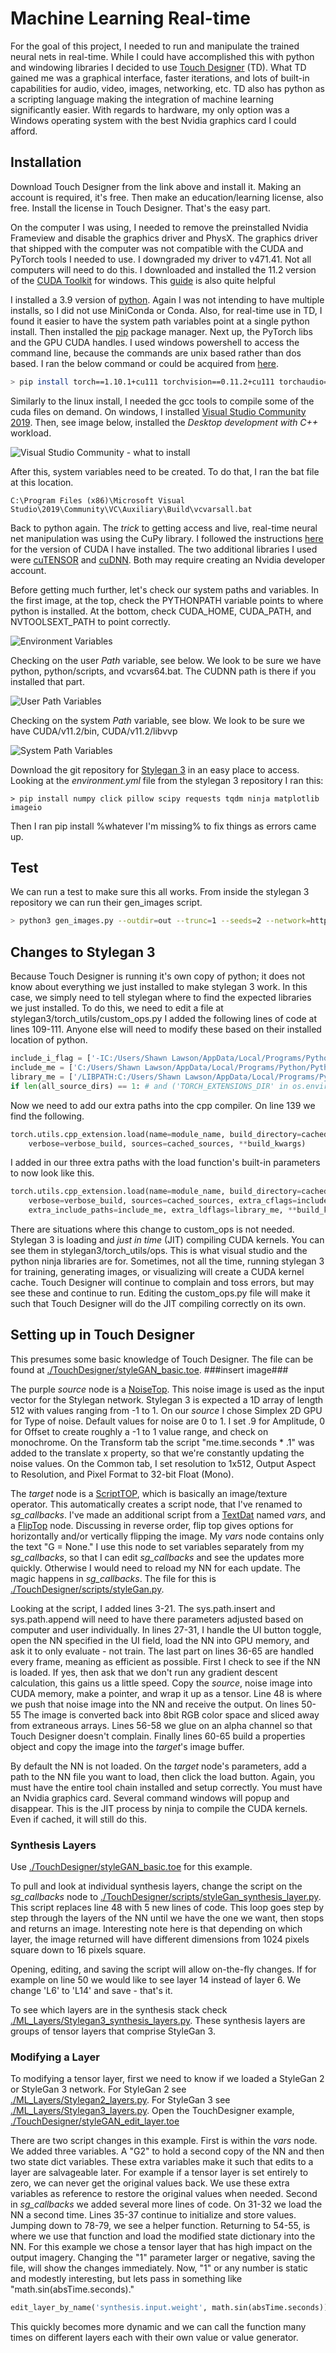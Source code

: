 # Machine Learning Real-time

For the goal of this project, I needed to run and manipulate the trained neural nets in real-time. While I could have accomplished this with python and windowing libraries I decided to use [Touch Designer](https://derivative.ca) (TD). What TD gained me was a graphical interface, faster iterations, and lots of built-in capabilities for audio, video, images, networking, etc. TD also has python as a scripting language making the integration of machine learning significantly easier. With regards to hardware, my only option was a Windows operating system with the best Nvidia graphics card I could afford.

## Installation

Download Touch Designer from the link above and install it. Making an account is required, it's free. Then make an education/learning license, also free. Install the license in Touch Designer. That's the easy part. 

On the computer I was using, I needed to remove the preinstalled Nvidia Frameview and disable the graphics driver and PhysX. The graphics driver that shipped with the computer was not compatible with the CUDA and PyTorch tools I needed to use. I downgraded my driver to v471.41. Not all computers will need to do this. I downloaded and installed the 11.2 version of the [CUDA Toolkit](https://developer.nvidia.com/cuda-11.2.0-download-archive) for windows. This [guide](https://docs.nvidia.com/cuda/archive/11.2.0/cuda-installation-guide-microsoft-windows/index.html) is also quite helpful

I installed a 3.9 version of [python](https://www.python.org/downloads/release/python-3913/). Again I was not intending to have multiple installs, so I did not use MiniConda or Conda. Also, for real-time use in TD, I found it easier to have the system path variables point at a single python install. Then installed the [pip](https://pip.pypa.io/en/stable/installation/) package manager. Next up, the PyTorch libs and the GPU CUDA handles. I used windows powershell to access the command line, because the commands are unix based rather than dos based. I ran the below command or could be acquired from [here](https://pytorch.org/get-started/locally/).
```bash
> pip install torch==1.10.1+cu111 torchvision==0.11.2+cu111 torchaudio==0.10.1 -f https://download.pytorch.org/whl/torch_stable.html
```

Similarly to the linux install, I needed the gcc tools to compile some of the cuda files on demand. On windows, I installed [Visual Studio Community 2019](https://visualstudio.microsoft.com/vs/community/). Then, see image below, installed the _Desktop development with C++_ workload.

![Visual Studio Community - what to install](./Images/msvc.png)

After this, system variables need to be created. To do that, I ran the bat file at this location.
```
C:\Program Files (x86)\Microsoft Visual Studio\2019\Community\VC\Auxiliary\Build\vcvarsall.bat
```

Back to python again. The _trick_ to getting access and live, real-time neural net manipulation was using the CuPy library. I followed the instructions [here](https://docs.cupy.dev/en/stable/install.html) for the version of CUDA I have installed. The two additional libraries I used were [cuTENSOR](https://developer.nvidia.com/cutensor) and [cuDNN](https://docs.nvidia.com/deeplearning/cudnn/install-guide/index.html). Both may require creating an Nvidia developer account.

Before getting much further, let's check our system paths and variables. In the first image, at the top, check the PYTHONPATH variable points to where python is installed. At the bottom, check CUDA_HOME, CUDA_PATH, and NVTOOLSEXT_PATH to point correctly.

![Environment Variables](./Images/paths01.png)

Checking on the user _Path_ variable, see below. We look to be sure we have python, python/scripts, and vcvars64.bat. The CUDNN path is there if you installed that part.

![User Path Variables](./Images/paths02.png)

Checking on the system _Path_ variable, see blow. We look to be sure we have CUDA/v11.2/bin, CUDA/v11.2/libvvp

![System Path Variables](./Images/paths03.png)

Download the git repository for [Stylegan 3](https://github.com/NVlabs/stylegan3) in an easy place to access. Looking at the _environment.yml_ file from the stylegan 3 repository I ran this:
```
> pip install numpy click pillow scipy requests tqdm ninja matplotlib imageio
```
Then I ran pip install %whatever I'm missing% to fix things as errors came up.

## Test

We can run a test to make sure this all works. From inside the stylegan 3 repository we can run their gen_images script.
```bash
> python3 gen_images.py --outdir=out --trunc=1 --seeds=2 --network=https://api.ngc.nvidia.com/v2/models/nvidia/research/stylegan3/versions/1/files/stylegan3-r-afhqv2-512x512.pkl
```

## Changes to Stylegan 3

Because Touch Designer is running it's own copy of python; it does not know about everything we just installed to make stylegan 3 work. In this case, we simply need to tell stylegan where to find the expected libraries we just installed. To do this, we need to edit a file at stylegan3/torch\_utils/custom\_ops.py  I added the following lines of code at lines 109-111. Anyone else will need to modify these based on their installed location of python.
```python
include_i_flag = ['-IC:/Users/Shawn Lawson/AppData/Local/Programs/Python/Python39/include']
include_me = ['C:/Users/Shawn Lawson/AppData/Local/Programs/Python/Python39/include']
library_me = ['/LIBPATH:C:/Users/Shawn Lawson/AppData/Local/Programs/Python/Python39/libs']
if len(all_source_dirs) == 1: # and ('TORCH_EXTENSIONS_DIR' in os.environ):
```

Now we need to add our extra paths into the cpp compiler. On line 139 we find the following. 

```python
torch.utils.cpp_extension.load(name=module_name, build_directory=cached_build_dir,
    verbose=verbose_build, sources=cached_sources, **build_kwargs)
```

I added in our three extra paths with the load function's built-in parameters to now look like this.

```python
torch.utils.cpp_extension.load(name=module_name, build_directory=cached_build_dir,
    verbose=verbose_build, sources=cached_sources, extra_cflags=include_i_flag, 
    extra_include_paths=include_me, extra_ldflags=library_me, **build_kwargs)
```

There are situations where this change to custom\_ops is not needed. Stylegan 3 is loading and _just in time_ (JIT) compiling CUDA kernels. You can see them in stylegan3/torch\_utils/ops. This is what visual studio and the python ninja libraries are for. Sometimes, not all the time, running stylegan 3 for training, generating images, or visualizing will create a CUDA kernel cache. Touch Designer will continue to complain and toss errors, but may see these and continue to run. Editing the custom\_ops.py file will make it such that Touch Designer will do the JIT compiling correctly on its own.

## Setting up in Touch Designer

This presumes some basic knowledge of Touch Designer. The file can be found at [./TouchDesigner/styleGAN_basic.toe](./TouchDesigner/styleGAN_basic.toe). ###insert image###

The purple _source_ node is a [NoiseTop](https://docs.derivative.ca/Noise_TOP). This noise image is used as the input vector for the Stylegan network. Stylegan 3 is expected a 1D array of length 512 with values ranging from -1 to 1. On our _source_ I chose Simplex 2D GPU for Type of noise. Default values for noise are 0 to 1. I set .9 for Amplitude, 0 for Offset to create roughly a -1 to 1 value range, and check on monochrome. On the Transform tab the script "me.time.seconds * .1" was added to the translate x property, so that we're constantly updating the noise values. On the Common tab, I set resolution to 1x512, Output Aspect to Resolution, and Pixel Format to 32-bit Float (Mono).

The _target_ node is a [ScriptTOP](https://docs.derivative.ca/Script_TOP), which is basically an image/texture operator. This automatically creates a script node, that I've renamed to _sg\_callbacks_. I've made an additional script from a [TextDat](https://docs.derivative.ca/Text_DAT) named _vars_, and a [FlipTop](https://docs.derivative.ca/Flip_TOP) node. Discussing in reverse order, flip top gives options for horizontally and/or vertically flipping the image. My _vars_ node contains only the text "G = None." I use this node to set variables separately from my _sg\_callbacks_, so that I can edit _sg\_callbacks_ and see the updates more quickly. Otherwise I would need to reload my NN for each update. The magic happens in _sg\_callbacks_. The file for this is [./TouchDesigner/scripts/styleGan.py](./TouchDesigner/scripts/styleGan.py). 

Looking at the script, I added lines 3-21. The sys.path.insert and sys.path.append will need to have there parameters adjusted based on computer and user individually. In lines 27-31, I handle the UI button toggle, open the NN specified in the UI field, load the NN into GPU memory, and ask it to only evaluate - not train. The last part on lines 36-65 are handled every frame, meaning as efficient as possible. First I check to see if the NN is loaded. If yes, then ask that we don't run any gradient descent calculation, this gains us a little speed. Copy the _source_, noise image into CUDA memory, make a pointer, and wrap it up as a tensor. Line 48 is where we push that noise image into the NN and receive the output. On lines 50-55 The image is converted back into 8bit RGB color space and sliced away from extraneous arrays. Lines 56-58 we glue on an alpha channel so that Touch Designer doesn't complain. Finally lines 60-65 build a properties object and copy the image into the _target_'s image buffer. 

By default the NN is not loaded. On the _target_ node's parameters, add a path to the NN file you want to load, then click the load button. Again, you must have the entire tool chain installed and setup correctly.  You must have an Nvidia graphics card. Several command windows will popup and disappear. This is the JIT process by ninja to compile the CUDA kernels. Even if cached, it will still do this. 

### Synthesis Layers

Use [./TouchDesigner/styleGAN_basic.toe](./TouchDesigner/styleGAN_basic.toe) for this example.

To pull and look at individual synthesis layers, change the script on the _sg\_callbacks_ node to [./TouchDesigner/scripts/styleGan_synthesis_layer.py](./TouchDesigner/scripts/styleGan_synthesis_layer.py). This script replaces line 48 with 5 new lines of code. This loop goes step by step through the layers of the NN until we have the one we want, then stops and returns an image. Interesting note here is that depending on which layer, the image returned will have different dimensions from 1024 pixels square down to 16 pixels square.

Opening, editing, and saving the script will allow on-the-fly changes. If for example on line 50 we would like to see layer 14 instead of layer 6. We change 'L6' to 'L14' and save - that's it. 

To see which layers are in the synthesis stack check [./ML_Layers/Stylegan3_synthesis_layers.py](./ML_Layers/Stylegan3_synthesis_layers.py). These synthesis layers are groups of tensor layers that comprise StyleGan 3.

### Modifying a Layer

To modifying a tensor layer, first we need to know if we loaded a StyleGan 2 or StyleGan 3 network. For StyleGan 2 see [./ML_Layers/Stylegan2_layers.py](./ML_Layers/Stylegan2_layers.py). For StyleGan 3 see [./ML_Layers/Stylegan3_layers.py](./ML_Layers/Stylegan3_layers.py). Open the TouchDesigner example, [./TouchDesigner/styleGAN_edit_layer.toe](./TouchDesigner/styleGAN_edit_layer.toe) 

There are two script changes in this example. First is within the _vars_ node. We added three variables. A "G2" to hold a second copy of the NN and then two state dict variables. These extra variables make it such that edits to a layer are salvageable later. For example if a tensor layer is set entirely to zero, we can never get the original values back. We use these extra variables as reference to restore the original values when needed. Second in _sg\_callbacks_ we added several more lines of code. On 31-32 we load the NN a second time. Lines 35-37 continue to initialize and store values. Jumping down to 78-79, we see a helper function. Returning to 54-55, is where we use that function and load the modified state dictionary into the NN. For this example we chose a tensor layer that has high impact on the output imagery. Changing the "1" parameter larger or negative, saving the file, will show the changes immediately. Now, "1" or any number is static and modestly interesting, but lets pass in something like "math.sin(absTime.seconds)."
```python
edit_layer_by_name('synthesis.input.weight', math.sin(absTime.seconds))
```
This quickly becomes more dynamic and we can call the function many times on different layers each with their own value or value generator.
